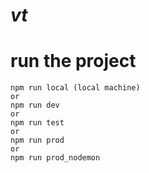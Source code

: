 # ***vt***

# ****run the project****
```
npm run local (local machine)
or
npm run dev 
or
npm run test 
or
npm run prod 
or
npm run prod_nodemon 
```
